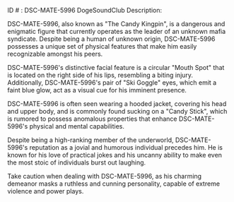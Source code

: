 ID # : DSC-MATE-5996
DogeSoundClub Description:

DSC-MATE-5996, also known as "The Candy Kingpin", is a dangerous and enigmatic figure that currently operates as the leader of an unknown mafia syndicate. Despite being a human of unknown origin, DSC-MATE-5996 possesses a unique set of physical features that make him easily recognizable amongst his peers.

DSC-MATE-5996's distinctive facial feature is a circular "Mouth Spot" that is located on the right side of his lips, resembling a biting injury. Additionally, DSC-MATE-5996's pair of "Ski Goggle" eyes, which emit a faint blue glow, act as a visual cue for his imminent presence.

DSC-MATE-5996 is often seen wearing a hooded jacket, covering his head and upper body, and is commonly found sucking on a "Candy Stick", which is rumored to possess anomalous properties that enhance DSC-MATE-5996's physical and mental capabilities.

Despite being a high-ranking member of the underworld, DSC-MATE-5996's reputation as a jovial and humorous individual precedes him. He is known for his love of practical jokes and his uncanny ability to make even the most stoic of individuals burst out laughing.

Take caution when dealing with DSC-MATE-5996, as his charming demeanor masks a ruthless and cunning personality, capable of extreme violence and power plays.